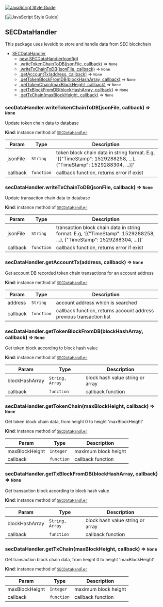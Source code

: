<a name="SECDataHandler"></a>

[![JavaScript Style Guide](https://cdn.rawgit.com/standard/standard/master/badge.svg)](https://github.com/standard/standard) 

[![JavaScript Style Guide](https://img.shields.io/badge/code_style-standard-brightgreen.svg)]

## SECDataHandler

This package uses leveldb to store and handle data from SEC blockchain

* [SECDataHandler](#SECDataHandler)
    * [new SECDataHandler(config)](#new_SECDataHandler_new)
    * [.writeTokenChainToDB(jsonFile, callback)](#SECDataHandler+writeTokenChainToDB) => <code>None</code>
    * [.writeTxChainToDB(jsonFile, callback)](#SECDataHandler+writeTxChainToDB) => <code>None</code>
    * [.getAccountTx(address, callback)](#SECDataHandler+getAccountTx) => <code>None</code>
    * [.getTokenBlockFromDB(blockHashArray, callback)](#SECDataHandler+getTokenBlockFromDB) => <code>None</code>
    * [.getTokenChain(maxBlockHeight, callback)](#SECDataHandler+getTokenChain) => <code>None</code>
    * [.getTxBlockFromDB(blockHashArray, callback)](#SECDataHandler+getTxBlockFromDB) => <code>None</code>
    * [.getTxChain(maxBlockHeight, callback)](#SECDataHandler+getTxChain) => <code>None</code>

<a name="SECDataHandler+writeTokenChainToDB"></a>

### secDataHandler.writeTokenChainToDB(jsonFile, callback) => <code>None</code>
Update token chain data to database

**Kind**: instance method of [<code>SECDataHandler</code>](#SECDataHandler)  

| Param | Type | Description |
| --- | --- | --- |
| jsonFile | <code>String</code> | token block chain data in string format. E.g, '[{"TimeStamp": 1529288258, ...}, {"TimeStamp": 1529288304, ...}]' |
| callback | <code>function</code> | callback function, returns error if exist |


<a name="SECDataHandler+writeTxChainToDB"></a>

### secDataHandler.writeTxChainToDB(jsonFile, callback) => <code>None</code>
Update transaction chain data to database

**Kind**: instance method of [<code>SECDataHandler</code>](#SECDataHandler)  

| Param | Type | Description |
| --- | --- | --- |
| jsonFile | <code>String</code> | transaction block chain data in string format.  E.g, '[{"TimeStamp": 1529288258, ...}, {"TimeStamp": 1529288304, ...}]' |
| callback | <code>function</code> | callback function, returns error if exist |


<a name="SECDataHandler+getAccountTx"></a>

### secDataHandler.getAccountTx(address, callback) => <code>None</code>
Get account DB recorded token chain transactions for an account address

**Kind**: instance method of [<code>SECDataHandler</code>](#SECDataHandler)  

| Param | Type | Description |
| --- | --- | --- |
| address | <code>String</code> | account address which is searched |
| callback | <code>function</code> | callback function, returns account address previous transaction list |


<a name="SECDataHandler+getTokenBlockFromDB"></a>

### secDataHandler.getTokenBlockFromDB(blockHashArray, callback) => <code>None</code>
Get token block according to block hash value

**Kind**: instance method of [<code>SECDataHandler</code>](#SECDataHandler)  

| Param | Type | Description |
| --- | --- | --- |
| blockHashArray | <code>String, Array</code> | block hash value string or array |
| callback | <code>function</code> | callback function |


<a name="SECDataHandler+getTokenChain"></a>

### secDataHandler.getTokenChain(maxBlockHeight, callback) => <code>None</code>
Get token block chain data, from height 0 to height 'maxBlockHeight'

**Kind**: instance method of [<code>SECDataHandler</code>](#SECDataHandler)  

| Param | Type | Description |
| --- | --- | --- |
| maxBlockHeight | <code>Integer</code> | maximum block height |
| callback | <code>function</code> | callback function |


<a name="SECDataHandler+getTxBlockFromDB"></a>

### secDataHandler.getTxBlockFromDB(blockHashArray, callback) => <code>None</code>
Get transaction block according to block hash value

**Kind**: instance method of [<code>SECDataHandler</code>](#SECDataHandler)  

| Param | Type | Description |
| --- | --- | --- |
| blockHashArray | <code>String, Array</code> | block hash value string or array |
| callback | <code>function</code> | callback function |


<a name="SECDataHandler+getTxChain"></a>

### secDataHandler.getTxChain(maxBlockHeight, callback) => <code>None</code>
Get transaction block chain data, from height 0 to height 'maxBlockHeight'

**Kind**: instance method of [<code>SECDataHandler</code>](#SECDataHandler)  

| Param | Type | Description |
| --- | --- | --- |
| maxBlockHeight | <code>Integer</code> | maximum block height |
| callback | <code>function</code> | callback function |
